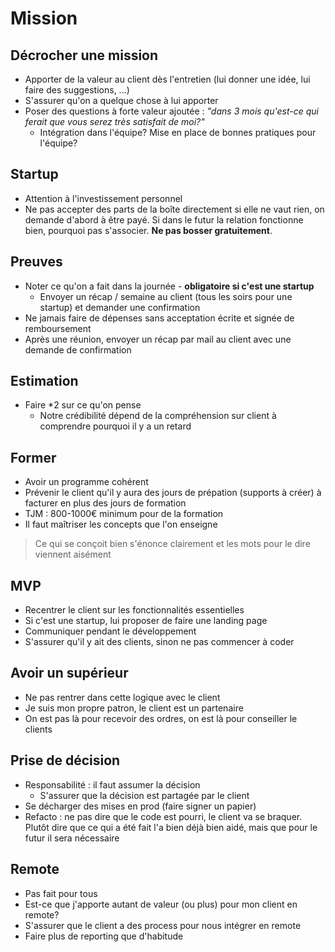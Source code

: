 # Mission
## Décrocher une mission
- Apporter de la valeur au client dès l'entretien (lui donner une idée, lui faire des suggestions, ...)
- S'assurer qu'on a quelque chose à lui apporter
- Poser des questions à forte valeur ajoutée : *"dans 3 mois qu'est-ce qui ferait que vous serez très satisfait de moi?"*
    - Intégration dans l'équipe? Mise en place de bonnes pratiques pour l'équipe?

## Startup
- Attention à l'investissement personnel
- Ne pas accepter des parts de la boîte directement si elle ne vaut rien, on demande d'abord à être payé. Si dans le futur la relation fonctionne bien, pourquoi pas s'associer. **Ne pas bosser gratuitement**.

## Preuves
- Noter ce qu'on a fait dans la journée - **obligatoire si c'est une startup**
    - Envoyer un récap / semaine au client (tous les soirs pour une startup) et demander une confirmation
- Ne jamais faire de dépenses sans acceptation écrite et signée de remboursement
- Après une réunion, envoyer un récap par mail au client avec une demande de confirmation

## Estimation
- Faire *2 sur ce qu'on pense
    - Notre crédibilité dépend de la compréhension sur client à comprendre pourquoi il y a un retard

## Former
- Avoir  un programme cohérent
- Prévenir le client qu'il y aura des jours de prépation (supports à créer) à facturer en plus des jours de formation 
- TJM : 800-1000€ minimum pour de la formation
- Il faut maîtriser les concepts que l'on enseigne
> Ce qui se conçoit bien s'énonce clairement et les mots pour le dire viennent aisément

## MVP
- Recentrer le client sur les fonctionnalités essentielles
- Si c'est une startup, lui proposer de faire une landing page
- Communiquer pendant le développement
- S'assurer qu'il y ait des clients, sinon ne pas commencer à coder

## Avoir un supérieur
- Ne pas rentrer dans cette logique avec le client
- Je suis mon propre patron, le client est un partenaire
- On est pas là pour recevoir des ordres, on est là pour conseiller le clients

## Prise de décision
- Responsabilité : il faut assumer la décision
    - S'assurer que la décision est partagée par le client
- Se décharger des mises en prod (faire signer un papier)
- Refacto : ne pas dire que le code est pourri, le client va se braquer. Plutôt dire que ce qui a été fait l'a bien déjà bien aidé, mais que pour le futur il sera nécessaire

## Remote
- Pas fait pour tous
- Est-ce que j'apporte autant de valeur (ou plus) pour mon client en remote?
- S'assurer que le client a des process pour nous intégrer en remote
- Faire plus de reporting que d'habitude